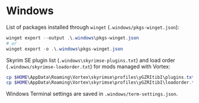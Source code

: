 # Windows

List of packages installed through `winget` (`.windows/pkgs-winget.json`):

```powershell
winget export --output .\.windows\pkgs-winget.json
# or
winget export -o .\.windows\pkgs-winget.json
```

Skyrim SE plugin list (`.windows\skyrimse-plugins.txt`) and load order (`.windows/skyrimse-loadorder.txt`) for mods managed with Vortex:

```powershell
cp $HOME\AppData\Roaming\Vortex\skyrimse\profiles\yGZRItibI\plugins.txt .\.windows\skyrimse-plugins.txt
cp $HOME\AppData\Roaming\Vortex\skyrimse\profiles\yGZRItibI\loadorder.txt .\.windows\skyrimse-loadorder.txt
```

Windows Terminal settings are saved in `.windows/term-settings.json`.
